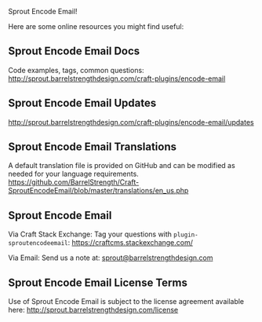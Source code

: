 Sprout Encode Email!

Here are some online resources you might find useful:


Sprout Encode Email Docs
------------------------------------------------------------
Code examples, tags, common questions:
http://sprout.barrelstrengthdesign.com/craft-plugins/encode-email


Sprout Encode Email Updates
------------------------------------------------------------
http://sprout.barrelstrengthdesign.com/craft-plugins/encode-email/updates


Sprout Encode Email Translations
------------------------------------------------------------
A default translation file is provided on GitHub and can be modified 
as needed for your language requirements.
https://github.com/BarrelStrength/Craft-SproutEncodeEmail/blob/master/translations/en_us.php


Sprout Encode Email
------------------------------------------------------------

Via Craft Stack Exchange: Tag your questions with `plugin-sproutencodeemail`:
https://craftcms.stackexchange.com/

Via Email:
Send us a note at: sprout@barrelstrengthdesign.com


Sprout Encode Email License Terms
------------------------------------------------------------
Use of Sprout Encode Email is subject to the license agreement available here:
http://sprout.barrelstrengthdesign.com/license